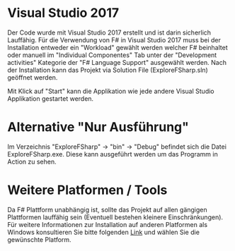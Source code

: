 # Visual Studio 2017
Der Code wurde mit Visual Studio 2017 erstellt und ist darin sicherlich Lauffähig. Für die Verwendung von F# in Visual Studio 2017 muss bei der Installation entweder ein "Workload" gewählt werden welcher F# beinhaltet oder manuell im "Individual Componentes" Tab unter der "Development activities" Kategorie der "F# Language Support" ausgewählt werden. Nach der Installation kann das Projekt via Solution File (ExploreFSharp.sln) geöffnet werden. 

Mit Klick auf "Start" kann die Applikation wie jede andere Visual Studio Applikation gestartet werden. 

# Alternative "Nur Ausführung"
Im Verzeichnis "ExploreFSharp" -> "bin" -> "Debug" befindet sich die Datei ExploreFSharp.exe. Diese kann ausgeführt werden um das Programm in Action zu sehen. 

# Weitere Platformen / Tools
Da F# Plattform unabhängig ist, sollte das Projekt auf allen gängigen Plattformen lauffähig sein (Eventuell bestehen kleinere Einschränkungen). Für weitere Informationen zur Installation auf anderen Platformen als Windows konsultieren Sie bitte folgenden [Link](http://fsharp.org/) und wählen Sie die gewünschte Platform.
